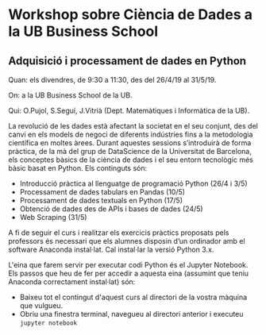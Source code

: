 # Workshop sobre Ciència de Dades a la UB Business School

## Adquisició i processament de dades en Python

Quan: els divendres, de 9:30 a 11:30, des del 26/4/19 al 31/5/19.

On: a la UB Business School de la UB.

Qui: O.Pujol, S.Seguí, J.Vitrià (Dept. Matemàtiques i Informàtica de la UB).

La revolució de les dades està afectant la societat en el seu conjunt, des del canvi en els models de negoci de
diferents indústries fins a la metodologia científica en moltes àrees. Durant aquestes sessions s’introduirà de
forma pràctica, de la mà del grup de DataScience de la Universitat de Barcelona, els conceptes bàsics de la
ciència de dades i el seu entorn tecnològic més bàsic basat en Python. Els continguts són:

+ Introducció pràctica al llenguatge de programació Python (26/4 i 3/5)
+ Processament de dades tabulars en Pandas (10/5)
+ Processament de dades textuals en Python (17/5)
+ Obtenció de dades des de APIs i bases de dades (24/5)
+ Web Scraping (31/5)

A fi de seguir el curs i realitzar els exercicis pràctics proposats pels professors és necessari que els
alumnes disposin d’un ordinador amb el software Anaconda instal·lat. Cal instal·lar la versió Python 3.x.

L'eina que farem servir per executar codi Python és el Jupyter Notebook. Els passos que heu de fer per accedir a aquesta eina (assumint que teniu Anaconda correctament instal·lat) són:

+ Baixeu tot el contingut d'aquest curs al directori de la vostra màquina que vulgueu.
+ Obriu una finestra terminal, navegueu al directori anterior i executeu `jupyter notebook`
